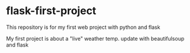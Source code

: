 # flask-first-project
This repository is for my first web project with python and flask

My first project is about a "live" weather temp. update with beautifulsoup and flask
